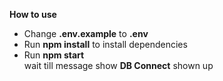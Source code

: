 **How to use**
- Change **.env.example** to **.env**
- Run **npm install** to install dependencies
- Run **npm start**  
  wait till message show **DB Connect** shown up
